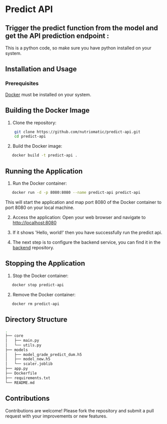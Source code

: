 ﻿# Predict API

## Trigger the predict function from the model and get the API prediction endpoint :

This is a python code, so make sure you have python installed on your system.

## Installation and Usage

### Prerequisites

[Docker](https://docs.docker.com/desktop/install/mac-install/) must be installed on your system.

## Building the Docker Image

1. Clone the repository:

```bash
    git clone https://github.com/nutriomatic/predict-api.git
    cd predict-api
```

2. Build the Docker image:

```bash
   docker build -t predict-api .
```

## Running the Application

1. Run the Docker container:

```bash
   docker run -d -p 8080:8080 --name predict-api predict-api
```

This will start the application and map port 8080 of the Docker container to port 8080 on your local machine.

2. Access the application:
   Open your web browser and navigate to [http://localhost:8080](http://localhost:8080)

3. If it shows 'Hello, world!' then you have successfully run the predict api.

4. The next step is to configure the backend service, you can find it in the [backend](https://github.com/nutriomatic/backend.git) repository.

## Stopping the Application

1. Stop the Docker container:

```bash
   docker stop predict-api
```

2. Remove the Docker container:

```bash
   docker rm predict-api
```

## Directory Structure

```bash
.
├── core
│   ├── main.py
│   └── utils.py
├── models
│   ├── model_grade_predict_dum.h5
│   ├── model_new.h5
│   └── scaler.joblib
├── app.py
├── Dockerfile
├── requirements.txt
└── README.md
```

## Contributions

Contributions are welcome! Please fork the repository and submit a pull request with your improvements or new features.
